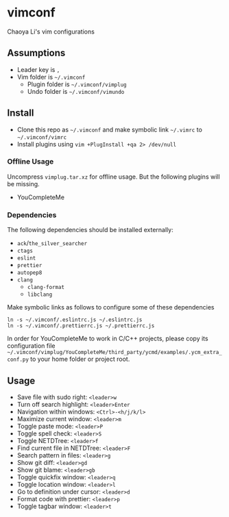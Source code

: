 # vimconf

Chaoya Li's vim configurations

## Assumptions

- Leader key is `,`
- Vim folder is `~/.vimconf`
  - Plugin folder is `~/.vimconf/vimplug`
  - Undo folder is `~/.vimconf/vimundo`

## Install

- Clone this repo as `~/.vimconf` and make symbolic link `~/.vimrc` to `~/.vimconf/vimrc`
- Install plugins using `vim +PlugInstall +qa 2> /dev/null`

### Offline Usage

Uncompress `vimplug.tar.xz` for offline usage. But the following plugins will be missing.

- YouCompleteMe

### Dependencies

The following dependencies should be installed externally:

- `ack`/`the_silver_searcher`
- `ctags`
- `eslint`
- `prettier`
- `autopep8`
- `clang`
  - `clang-format`
  - `libclang`

Make symbolic links as follows to configure some of these dependencies

```
ln -s ~/.vimconf/.eslintrc.js ~/.eslintrc.js
ln -s ~/.vimconf/.prettierrc.js ~/.prettierrc.js
```

In order for YouCompleteMe to work in C/C++ projects, please copy its configuration file `~/.vimconf/vimplug/YouCompleteMe/third_party/ycmd/examples/.ycm_extra_conf.py` to your home folder or project root.

## Usage

- Save file with sudo right: `<leader>w`
- Turn off search highlight: `<leader>Enter`
- Navigation within windows: `<Ctrl>-<h/j/k/l>`
- Maximize current window: `<leader>m`
- Toggle paste mode: `<leader>P`
- Toggle spell check: `<leader>S`
- Toggle NETDTree: `<leader>f`
- Find current file in NETDTree: `<leader>F`
- Search pattern in files: `<leader>g`
- Show git diff: `<leader>gd`
- Show git blame: `<leader>gb`
- Toggle quickfix window: `<leader>q`
- Toggle location window: `<leader>l`
- Go to definition under cursor: `<leader>d`
- Format code with prettier: `<leader>p`
- Toggle tagbar window: `<leader>t`
